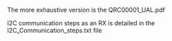 The more exhaustive version is the QRC00001_UAL.pdf

I2C communication steps as an RX is detailed in the I2C_Communication_steps.txt file
